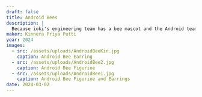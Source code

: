 ```yaml
---
draft: false
title: Android Bees
description: |
  Because ioki's engineering team has a bee mascot and the Android team needed to represent!
maker: Kinnera Priya Putti
year: 2024
images:
  - src: /assets/uploads/AndroidBeeKin.jpg
    caption: Android Bee Earring
  - src: /assets/uploads/AndroidBee2.jpg
    caption: Android Bee Figurine
  - src: /assets/uploads/AndroidBee1.jpg
    caption: Android Bee Figurine and Earrings
date: 2024-03-02
---
```

